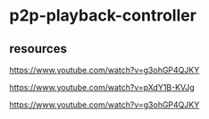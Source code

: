 # p2p-playback-controller

## resources
https://www.youtube.com/watch?v=g3ohGP4QJKY

https://www.youtube.com/watch?v=pXdY1B-KVJg

https://www.youtube.com/watch?v=g3ohGP4QJKY

